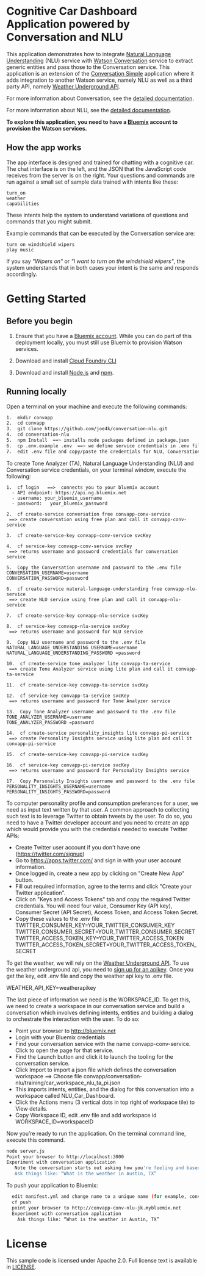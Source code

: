 # Cognitive Car Dashboard Application powered by Conversation and NLU

This application demonstrates how to integrate [Natural Language Understanding](https://www.ibm.com/watson/developercloud/natural-language-understanding.html) (NLU) service with [Watson Conversation](https://www.ibm.com/watson/developercloud/conversation.html) service to extract generic entities and pass those to the Conversation service.
This application is an extension of the [Conversation Simple](https://github.com/watson-developer-cloud/conversation-simple) application where it adds integration to another Watson service, namely NLU as well as a third party API, namely [Weather Underground API](https://www.wunderground.com/weather/api/).

For more information about Conversation, see the [detailed documentation](https://www.ibm.com/watson/developercloud/doc/conversation/index.html).

For more information about NLU, see the [detailed documentation](https://www.ibm.com/watson/developercloud/doc/natural-language-understanding/index.html).


<b>To explore this application, you need to have a [Bluemix](https://bluemix.net) account to provision the Watson services.</b>

## How the app works
The app interface is designed and trained for chatting with a cognitive car. The chat interface is on the left, and the JSON that the JavaScript code receives from the server is on the right. Your questions and commands are run against a small set of sample data trained with intents like these:

    turn_on
    weather
    capabilities

These intents help the system to understand variations of questions and commands that you might submit.

Example commands that can be executed by the Conversation service are:

    turn on windshield wipers
    play music

If you say *"Wipers on"* or *"I want to turn on the windshield wipers"*, the system
understands that in both cases your intent is the same and responds accordingly.

# Getting Started

## Before you begin

1. Ensure that you have a [Bluemix account](https://console.ng.bluemix.net/registration/). While you can do part of this deployment locally, you must still use Bluemix to provision Watson services.

2. Download and install [Cloud Foundry CLI](https://github.com/cloudfoundry/cli#downloads)

3. Download and install [Node.js](http://nodejs.org/) and [npm](https://www.npmjs.com/).

## Running locally
Open a terminal on your machine and execute the following commands:
```sh
1.  mkdir convapp
2.  cd convapp
3.  git clone https://github.com/joe4k/conversation-nlu.git
4.  cd conversation-nlu
5.  npm Install  ==> installs node packages defined in package.json
6.  cp .env.example .env  ==> we define service credentials in .env file
7.  edit .env file and copy/paste the credentials for NLU, Conversation and Weather services (you will create these next).
```

To create Tone Analyzer (TA), Natural Language Understanding (NLU) and Conversation service credentials, on your terminal window, execute the following:
```
1.  cf login   ==>  connects you to your bluemix account
  - API endpoint: https://api.ng.bluemix.net
  - username: your_bluemix_username
  - password:   your_bluemix_password

2.  cf create-service conversation free convapp-conv-service
 ==> create conversation using free plan and call it convapp-conv-service

3.  cf create-service-key convapp-conv-service svcKey

4.  cf service-key convapp-conv-service svcKey
 ==> returns username and password credentials for conversation service

5.  Copy the Conversation username and password to the .env file
CONVERSATION_USERNAME=username
CONVERSATION_PASSWORD=password

6.  cf create-service natural-language-understanding free convapp-nlu-service
 ==> create NLU service using free plan and call it convapp-nlu-service

7.  cf create-service-key convapp-nlu-service svcKey

8.  cf service-key convapp-nlu-service svcKey
 ==> returns username and password for NLU service

9.  Copy NLU username and password to the .env file
NATURAL_LANGUAGE_UNDERSTANDING_USERNAME=username
NATURAL_LANGUAGE_UNDERSTANDING_PASSWORD =password

10.  cf create-service tone_analyzer lite convapp-ta-service
 ==> create Tone Analyzer service using lite plan and call it convapp-ta-service

11.  cf create-service-key convapp-ta-service svcKey

12.  cf service-key convapp-ta-service svcKey
 ==> returns username and password for Tone Analyzer service

13.  Copy Tone Analyzer username and password to the .env file
TONE_ANALYZER_USERNAME=username
TONE_ANALYZER_PASSWORD =password

14.  cf create-service personality_insights lite convapp-pi-service
 ==> create Personality Insights service using lite plan and call it convapp-pi-service

15.  cf create-service-key convapp-pi-service svcKey

16.  cf service-key convapp-pi-service svcKey
 ==> returns username and password for Personality Insights service

17.  Copy Personality Insights username and password to the .env file
PERSONALITY_INSIGHTS_USERNAME=username
PERSONALITY_INSIGHTS_PASSWORD=password

```

To computer personality profile and consumption preferances for a user, we need as input text written 
by that user. A common approach to collecting such text is to leverage Twitter to obtain tweets by the 
user. To do so, you need to have a Twitter developer account and you need to create an app which would provide
you with the credentials needed to execute Twitter APIs:
* Create Twitter user account if you don't have one (https://twitter.com/signup)
* Go to https://apps.twitter.com/ and sign in with your user account information.
* Once logged in, create a new app by clicking on "Create New App" button.
* Fill out required information, agree to the terms and click "Create your Twitter application".
* Click on "Keys and Access Tokens" tab and copy the required Twitter credentials. You will need four value, 
Consumer Key (API key), Consumer Secret (API Secret), Access Token, and Access Token Secret.
* Copy these values to the .env file
TWITTER_CONSUMER_KEY=YOUR_TWITTER_CONSUMER_KEY
TWITTER_CONSUMER_SECRET=YOUR_TWITTER_CONSUMER_SECRET
TWITTER_ACCESS_TOKEN_KEY=YOUR_TWITTER_ACCESS_TOKEN
TWITTER_ACCESS_TOKEN_SECRET=YOUR_TWITTER_ACCESS_TOKEN_SECRET

To get the weather, we will rely on the [Weather Underground API](https://www.wunderground.com/weather/api/). To use the weather underground api, you need to [sign up for an apikey](https://www.wunderground.com/weather/api/). Once you get the key, edit .env file and copy the weather api key to .env file.

WEATHER_API_KEY=weatherapikey

The last piece of information we need is the WORKSPACE_ID. 
To get this, we need to create a workspace in our conversation service and build a conversation which involves defining intents, entities and building a dialog to orchestrate the interaction with the user. 
To do so:
  * Point your browser to http://bluemix.net
  * Login with your Bluemix credentials
  * Find your conversation service with the name convapp-conv-service. Click to open the page for that service.
  * Find the Launch button and click it to launch the tooling for the conversation service.
  * Click Import to import a json file which defines the conversation workspace ==> Choose file convapp/conversation-nlu/training/car_workspace_nlu_ta_pi.json
  * This imports intents, entities, and the dialog  for this conversation into a workspace called NLU_Car_Dashboard.
  * Click the Actions menu (3 vertical dots in top right of workspace tile) to View details.
  * Copy Workspace ID, edit .env file and add workspace id
     WORKSPACE_ID=workspaceID

Now you’re ready to run the application. On the terminal command line, execute this command.
``` sh
node server.js
Point your browser to http://localhost:3000
Experiment with conversation application
   Note the conversation starts out asking how you're feeling and based on your response, it understand the emotional tone and responds accordingly.
   Ask things like: “What is the weather in Austin, TX”
```

To push your application to Bluemix:
``` sh
  edit manifest.yml and change name to a unique name (for example, convapp-conv-jk)
  cf push
  point your browser to http://convapp-conv-nlu-jk.mybluemix.net
  Experiment with conversation application
    Ask things like: “What is the weather in Austin, TX”
```

# License

  This sample code is licensed under Apache 2.0.
  Full license text is available in [LICENSE](LICENSE).
